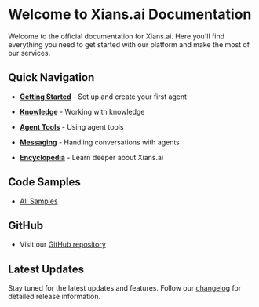 # Welcome to Xians.ai Documentation

Welcome to the official documentation for Xians.ai. Here you'll find everything you need to get started with our platform and make the most of our services.

## Quick Navigation

- **[Getting Started](1-getting-started/1-setting-up.md)** - Set up and create your first agent

- **[Knowledge](2-knowledge/1-manage-knowledge.md)** - Working with knowledge

- **[Agent Tools](3-tools/1-agent-tool-types.md)** - Using agent tools

- **[Messaging](4-messaging/1-agent-conversations.md)** - Handling conversations with agents

- **[Encyclopedia](n-encyclopedia/multi-flow-agents.md)** - Learn deeper about Xians.ai

## Code Samples

- [All Samples](https://github.com/XiansAiPlatform/XiansAi.PublicDocs/tree/main/samples)

## GitHub

- Visit our [GitHub repository](https://github.com/XiansAiPlatform)

## Latest Updates

Stay tuned for the latest updates and features. Follow our [changelog](https://github.com/XiansAiPlatform/XiansAi.Lib/releases) for detailed release information.
